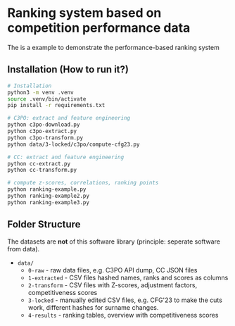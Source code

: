 # Ranking system based on competition performance data 
The is a example to demonstrate the performance-based ranking system

## Installation (How to run it?)

```sh
# Installation
python3 -m venv .venv
source .venv/bin/activate
pip install -r requirements.txt

# C3PO: extract and feature engineering
python c3po-download.py
python c3po-extract.py
python c3po-transform.py
python data/3-locked/c3po/compute-cfg23.py

# CC: extract and feature engineering
python cc-extract.py
python cc-transform.py

# compute z-scores, correlations, ranking points
python ranking-example.py
python ranking-example2.py
python ranking-example3.py
```


## Folder Structure
The datasets are **not** of this software library (principle: seperate software from data).

- `data/` 
    - `0-raw` - raw data files, e.g. C3PO API dump, CC JSON files
    - `1-extracted` - CSV files hashed names, ranks and scores as columns
    - `2-transform` - CSV files with Z-scores, adjustment factors, competitiveness scores
    - `3-locked` - manually edited CSV files, e.g. CFG'23 to make the cuts work, different hashes for surname changes.
    - `4-results` - ranking tables, overview with competitiveness scores
